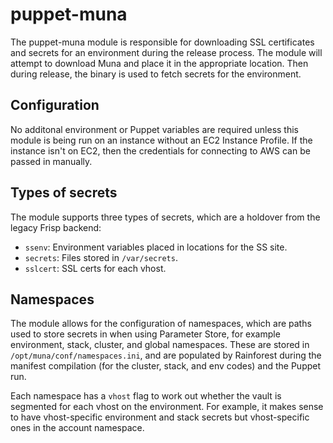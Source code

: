 # puppet-muna

The puppet-muna module is responsible for downloading SSL certificates and secrets for an environment during the release process. The module will attempt to download Muna and place it in the appropriate location. Then during release, the binary is used to fetch secrets for the environment.

## Configuration

No additonal environment or Puppet variables are required unless this module is being run on an instance without an EC2 Instance Profile. If the instance isn't on EC2, then the credentials for connecting to AWS can be passed in manually.

## Types of secrets

The module supports three types of secrets, which are a holdover from the legacy Frisp backend:
* `ssenv`: Environment variables placed in locations for the SS site.
* `secrets`: Files stored in `/var/secrets`.
* `sslcert`: SSL certs for each vhost.

## Namespaces

The module allows for the configuration of namespaces, which are paths used to store secrets in when using Parameter Store, for example environment, stack, cluster, and global namespaces. These are stored in `/opt/muna/conf/namespaces.ini`, and are populated by Rainforest during the manifest compilation (for the cluster, stack, and env codes) and the Puppet run.

Each namespace has a `vhost` flag to work out whether the vault is segmented for each vhost on the environment. For example, it makes sense to have vhost-specific environment and stack secrets but vhost-specific ones in the account namespace.
